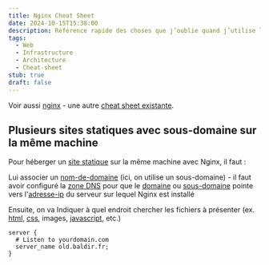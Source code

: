 ```yaml
---
title: Nginx Cheat Sheet
date: 2024-10-15T15:38:00
description: Référence rapide des choses que j’oublie quand j’utilise le serveur web Nginx
tags:
  - Web
  - Infrastructure
  - Architecture
  - Cheat-sheet
stub: true
draft: false
---
```


Voir aussi [nginx](/glossaire/nginx) - une autre [cheat sheet existante](https://github.com/SimulatedGREG/nginx-cheatsheet).
## Plusieurs sites statiques avec sous-domaine sur la même machine

Pour héberger un [site statique](/glossaire/site-statique) sur la même machine avec Nginx, il faut :

Lui associer un [nom-de-domaine](glossaire/nom-de-domaine.md) (ici, on utilise un sous-domaine) - il faut avoir configuré la [zone DNS](/glossaire/zone-dns) pour que le [domaine](/glossaire/domaine) ou [sous-domaine](glossaire/sous-domaine.md) pointe vers l'[adresse-ip](/glossaire/adresse-ip) du serveur sur lequel Nginx est installé

Ensuite, on va Indiquer à quel endroit chercher les fichiers à présenter (ex. [html](/glossaire/html), [css](/glossaire/css), images, [javascript](/glossaire/javascript), etc.)

```nginx
server {
  # Listen to yourdomain.com
  server_name old.baldir.fr;
}
```
